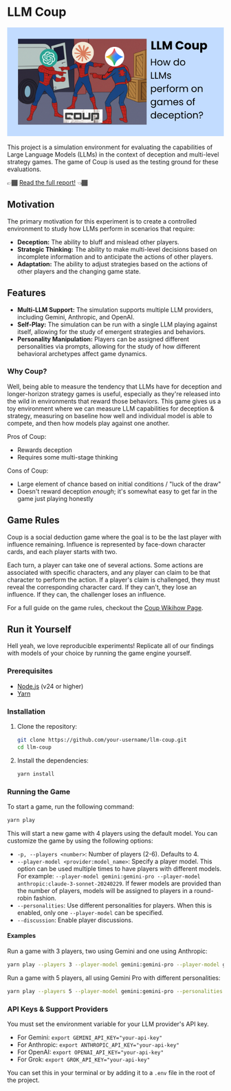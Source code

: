# LLM Coup

![llm coup cover image](./docs/spiderman-llm-coup.png)

This project is a simulation environment for evaluating the capabilities of Large Language Models (LLMs) in the context of deception and multi-level strategy games. The game of Coup is used as the testing ground for these evaluations.

👉🏾 [Read the full report!](https://coup.khoj.dev) 👈🏾

## Motivation

The primary motivation for this experiment is to create a controlled environment to study how LLMs perform in scenarios that require:

*   **Deception:** The ability to bluff and mislead other players.
*   **Strategic Thinking:** The ability to make multi-level decisions based on incomplete information and to anticipate the actions of other players.
*   **Adaptation:** The ability to adjust strategies based on the actions of other players and the changing game state.

## Features

*   **Multi-LLM Support:** The simulation supports multiple LLM providers, including Gemini, Anthropic, and OpenAI.
*   **Self-Play:** The simulation can be run with a single LLM playing against itself, allowing for the study of emergent strategies and behaviors.
*   **Personality Manipulation:** Players can be assigned different personalities via prompts, allowing for the study of how different behavioral archetypes affect game dynamics.

### Why Coup?

Well, being able to measure the tendency that LLMs have for deception and longer-horizon strategy games is useful, especially as they're released into the wild in environments that reward those behaviors. This game gives us a toy environment where we can measure LLM capabilities for deception & strategy, measuring on baseline how well and individual model is able to compete, and then how models play against one another.

Pros of Coup:
- Rewards deception
- Requires some multi-stage thinking

Cons of Coup:
- Large element of chance based on initial conditions / "luck of the draw"
- Doesn't reward deception _enough_; it's somewhat easy to get far in the game just playing honestly

## Game Rules

Coup is a social deduction game where the goal is to be the last player with influence remaining. Influence is represented by face-down character cards, and each player starts with two.

Each turn, a player can take one of several actions. Some actions are associated with specific characters, and any player can claim to be that character to perform the action. If a player's claim is challenged, they must reveal the corresponding character card. If they can't, they lose an influence. If they can, the challenger loses an influence.

For a full guide on the game rules, checkout the [Coup Wikihow Page](https://www.wikihow.com/Play-Coup).

## Run it Yourself

Hell yeah, we love reproducible experiments! Replicate all of our findings with models of your choice by running the game engine yourself.

### Prerequisites

*   [Node.js](https://nodejs.org/en/) (v24 or higher)
*   [Yarn](https://yarnpkg.com/)

### Installation

1.  Clone the repository:

    ```bash
    git clone https://github.com/your-username/llm-coup.git
    cd llm-coup
    ```

2.  Install the dependencies:

    ```bash
    yarn install
    ```

### Running the Game

To start a game, run the following command:

```bash
yarn play
```

This will start a new game with 4 players using the default model. You can customize the game by using the following options:

*   `-p, --players <number>`: Number of players (2-6). Defaults to 4.
*   `--player-model <provider:model_name>`: Specify a player model. This option can be used multiple times to have players with different models. For example: `--player-model gemini:gemini-pro --player-model anthropic:claude-3-sonnet-20240229`. If fewer models are provided than the number of players, models will be assigned to players in a round-robin fashion.
*   `--personalities`: Use different personalities for players. When this is enabled, only one `--player-model` can be specified.
*   `--discussion`: Enable player discussions.

#### Examples

Run a game with 3 players, two using Gemini and one using Anthropic:
```bash
yarn play --players 3 --player-model gemini:gemini-pro --player-model gemini:gemini-pro --player-model anthropic:claude-3-sonnet-20240229
```

Run a game with 5 players, all using Gemini Pro with different personalities:
```bash
yarn play --players 5 --player-model gemini:gemini-pro --personalities
```

### API Keys & Support Providers

You must set the environment variable for your LLM provider's API key.

*   For Gemini: `export GEMINI_API_KEY="your-api-key"`
*   For Anthropic: `export ANTHROPIC_API_KEY="your-api-key"`
*   For OpenAI: `export OPENAI_API_KEY="your-api-key"`
*   For Grok: `export GROK_API_KEY="your-api-key"`

You can set this in your terminal or by adding it to a `.env` file in the root of the project.
